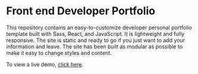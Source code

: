 # Front end Developer Portfolio

This repository contains an easy-to-customize developer personal portfolio template built with Sass, React, and JavaScript. It is lightweight and fully responsive. The site is static and ready to go if you just want to add your information and leave. The site has been built as modular as possible to make it easy to change styles and content.

To view a live demo, [click here](https://anastasiia-portfolio.netlify.app/).